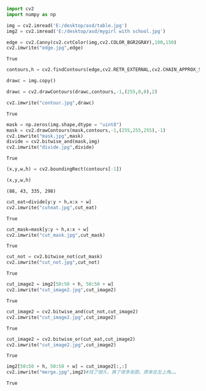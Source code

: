 ```python
import cv2
import numpy as np
```


```python
img = cv2.imread('E:/desktop/asd/table.jpg')
img2 = cv2.imread('E:/desktop/asd/mygirl with school.jpg')
```


```python
edge = cv2.Canny(cv2.cvtColor(img,cv2.COLOR_BGR2GRAY),100,150)
cv2.imwrite("edge.jpg",edge)
```




    True




```python
contours,h = cv2.findContours(edge,cv2.RETR_EXTERNAL,cv2.CHAIN_APPROX_SIMPLE)
```


```python
drawc = img.copy()
```


```python
drawc = cv2.drawContours(drawc,contours,-1,(255,0,0),2)
```


```python
cv2.imwrite("contour.jpg",drawc)
```




    True




```python
mask = np.zeros(img.shape,dtype = "uint8")
mask = cv2.drawContours(mask,contours,-1,(255,255,255),-1)
cv2.imwrite("mask.jpg",mask)
divide = cv2.bitwise_and(mask,img)
cv2.imwrite("divide.jpg",divide)
```




    True




```python
(x,y,w,h) = cv2.boundingRect(contours[-1])
```


```python
(x,y,w,h)
```




    (88, 43, 335, 298)




```python
cut_eat=divide[y:y + h,x:x + w]
cv2.imwrite("cuteat.jpg",cut_eat)
```




    True




```python
cut_mask=mask[y:y + h,x:x + w]
cv2.imwrite("cut_mask.jpg",cut_mask)
```




    True




```python
cut_not = cv2.bitwise_not(cut_mask)
cv2.imwrite("cut_not.jpg",cut_not)
```




    True




```python
cut_image2 = img2[50:50 + h, 50:50 + w]
cv2.imwrite("cut_image2.jpg",cut_image2)
```




    True




```python
cut_image2 = cv2.bitwise_and(cut_not,cut_image2)
cv2.imwrite("cut_image2.jpg",cut_image2)
```




    True




```python
cut_image2 = cv2.bitwise_or(cut_eat,cut_image2)
cv2.imwrite("cut_image2.jpg",cut_image2)
```




    True




```python
img2[50:50 + h, 50:50 + w] = cut_image2[:,:]
cv2.imwrite("merge.jpg",img2)#找了很久，换了很多张图，原来在左上角……
```




    True




```python

```


```python

```
